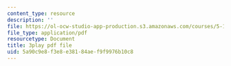 ```yaml
---
content_type: resource
description: ''
file: https://ol-ocw-studio-app-production.s3.amazonaws.com/courses/5-111-principles-of-chemical-science-fall-2008/5a90c9e8f3e8e38184aef9f9976b10c8_XxvD0Yh9qCM.pdf
file_type: application/pdf
resourcetype: Document
title: 3play pdf file
uid: 5a90c9e8-f3e8-e381-84ae-f9f9976b10c8
---
```


